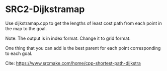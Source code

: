 # SRC2-Dijkstramap

Use dijkstramap.cpp to get the lengths of least cost path from each point in the map to the goal.

Note: The output is in index format. Change it to grid format.

One thing that you can add is the best parent for each point corresponding to each goal.

Cite: https://www.srcmake.com/home/cpp-shortest-path-dijkstra
